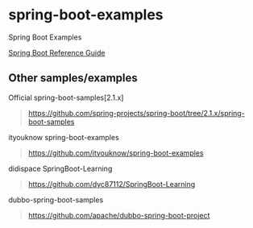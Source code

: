 # spring-boot-examples
Spring Boot Examples

[Spring Boot Reference Guide](https://docs.spring.io/spring-boot/3.5/documentation.html)

## Other samples/examples

Official spring-boot-samples[2.1.x]
> https://github.com/spring-projects/spring-boot/tree/2.1.x/spring-boot-samples

ityouknow spring-boot-examples
> https://github.com/ityouknow/spring-boot-examples

didispace SpringBoot-Learning
> https://github.com/dyc87112/SpringBoot-Learning

dubbo-spring-boot-samples
> https://github.com/apache/dubbo-spring-boot-project
